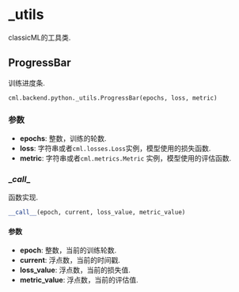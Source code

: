 # _utils

classicML的工具类.

## ProgressBar

训练进度条.

```python
cml.backend.python._utils.ProgressBar(epochs, loss, metric)
```

### 参数

* <b>epochs</b>: 整数，训练的轮数.
* <b>loss</b>: 字符串或者```cml.losses.Loss```实例，模型使用的损失函数.
* <b>metric</b>: 字符串或者```cml.metrics.Metric``` 实例，模型使用的评估函数.

### \__call__

函数实现.

```python
__call__(epoch, current, loss_value, metric_value)
```

#### 参数

* <b>epoch</b>: 整数，当前的训练轮数.
* <b>current</b>: 浮点数，当前的时间戳.
* <b>loss_value</b>: 浮点数，当前的损失值.
* <b>metric_value</b>: 浮点数，当前的评估值.